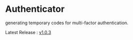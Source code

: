 # Authenticator
generating temporary codes for multi-factor authentication.

Latest Release : [v1.0.3](https://github.com/Ripax/Authenticator/releases/tag/v1.0.3)
